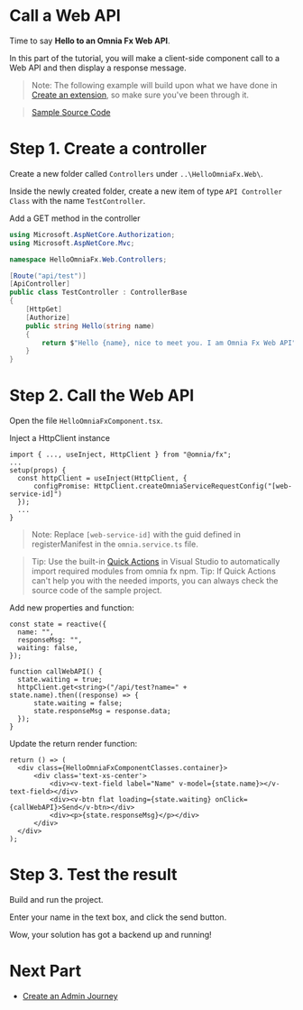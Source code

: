 # Call a Web API

Time to say **Hello to an Omnia Fx Web API**.

In this part of the tutorial, you will make a client-side component call to a Web API and then display a response message.

>Note: The following example will build upon what we have done in [Create an extension](../create-extension#create-an-extension), so make sure you've been through it.

>[Sample Source Code](../../../../src/tutorials/first-extension/call-web-api)

# Step 1. Create a controller

Create a new folder called `Controllers` under `..\HelloOmniaFx.Web\`.

Inside the newly created folder, create a new item of type `API Controller Class`  with the name `TestController`.

Add a GET method in the controller

```cs
using Microsoft.AspNetCore.Authorization;
using Microsoft.AspNetCore.Mvc;

namespace HelloOmniaFx.Web.Controllers;

[Route("api/test")]
[ApiController]
public class TestController : ControllerBase
{
    [HttpGet]
    [Authorize]
    public string Hello(string name)
    {
        return $"Hello {name}, nice to meet you. I am Omnia Fx Web API";
    }
}
```

# Step 2. Call the Web API

Open the file `HelloOmniaFxComponent.tsx`.  

Inject a HttpClient instance

```tsx
import { ..., useInject, HttpClient } from "@omnia/fx";
...
setup(props) {
  const httpClient = useInject(HttpClient, {
      configPromise: HttpClient.createOmniaServiceRequestConfig("[web-service-id]")
  });
  ...
}
```

>Note: Replace  `[web-service-id]` with the guid defined in registerManifest in the `omnia.service.ts` file.

>Tip: Use the built-in [Quick Actions](https://docs.microsoft.com/en-us/visualstudio/ide/quick-actions?view=vs-2019#to-see-a-light-bulb-or-screwdriver) in Visual Studio to automatically import required modules from omnia fx npm.
>Tip: If Quick Actions can't help you with the needed imports, you can always check the source code of the sample project.


Add new properties and function:

```tsx
const state = reactive({
  name: "",
  responseMsg: "",
  waiting: false,
});

function callWebAPI() {
  state.waiting = true;
  httpClient.get<string>("/api/test?name=" + state.name).then((response) => {
      state.waiting = false;
      state.responseMsg = response.data;
  });
}
```

Update the return render function:

```tsx
return () => (
  <div class={HelloOmniaFxComponentClasses.container}>
      <div class='text-xs-center'>
          <div><v-text-field label="Name" v-model={state.name}></v-text-field></div>
          <div><v-btn flat loading={state.waiting} onClick={callWebAPI}>Send</v-btn></div>
          <div><p>{state.responseMsg}</p></div>
      </div>
  </div>
);
```

# Step 3. Test the result

Build and run the project.

Enter your name in the text box, and click the send button.

Wow, your solution has got a backend up and running!

# Next Part
-   [Create an Admin Journey](../create-admin-journey#create-an-admin-journey)